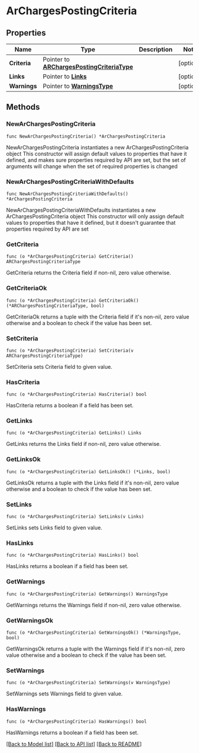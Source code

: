 # ArChargesPostingCriteria

## Properties

Name | Type | Description | Notes
------------ | ------------- | ------------- | -------------
**Criteria** | Pointer to [**ARChargesPostingCriteriaType**](ARChargesPostingCriteriaType.md) |  | [optional] 
**Links** | Pointer to [**Links**](Links.md) |  | [optional] 
**Warnings** | Pointer to [**WarningsType**](WarningsType.md) |  | [optional] 

## Methods

### NewArChargesPostingCriteria

`func NewArChargesPostingCriteria() *ArChargesPostingCriteria`

NewArChargesPostingCriteria instantiates a new ArChargesPostingCriteria object
This constructor will assign default values to properties that have it defined,
and makes sure properties required by API are set, but the set of arguments
will change when the set of required properties is changed

### NewArChargesPostingCriteriaWithDefaults

`func NewArChargesPostingCriteriaWithDefaults() *ArChargesPostingCriteria`

NewArChargesPostingCriteriaWithDefaults instantiates a new ArChargesPostingCriteria object
This constructor will only assign default values to properties that have it defined,
but it doesn't guarantee that properties required by API are set

### GetCriteria

`func (o *ArChargesPostingCriteria) GetCriteria() ARChargesPostingCriteriaType`

GetCriteria returns the Criteria field if non-nil, zero value otherwise.

### GetCriteriaOk

`func (o *ArChargesPostingCriteria) GetCriteriaOk() (*ARChargesPostingCriteriaType, bool)`

GetCriteriaOk returns a tuple with the Criteria field if it's non-nil, zero value otherwise
and a boolean to check if the value has been set.

### SetCriteria

`func (o *ArChargesPostingCriteria) SetCriteria(v ARChargesPostingCriteriaType)`

SetCriteria sets Criteria field to given value.

### HasCriteria

`func (o *ArChargesPostingCriteria) HasCriteria() bool`

HasCriteria returns a boolean if a field has been set.

### GetLinks

`func (o *ArChargesPostingCriteria) GetLinks() Links`

GetLinks returns the Links field if non-nil, zero value otherwise.

### GetLinksOk

`func (o *ArChargesPostingCriteria) GetLinksOk() (*Links, bool)`

GetLinksOk returns a tuple with the Links field if it's non-nil, zero value otherwise
and a boolean to check if the value has been set.

### SetLinks

`func (o *ArChargesPostingCriteria) SetLinks(v Links)`

SetLinks sets Links field to given value.

### HasLinks

`func (o *ArChargesPostingCriteria) HasLinks() bool`

HasLinks returns a boolean if a field has been set.

### GetWarnings

`func (o *ArChargesPostingCriteria) GetWarnings() WarningsType`

GetWarnings returns the Warnings field if non-nil, zero value otherwise.

### GetWarningsOk

`func (o *ArChargesPostingCriteria) GetWarningsOk() (*WarningsType, bool)`

GetWarningsOk returns a tuple with the Warnings field if it's non-nil, zero value otherwise
and a boolean to check if the value has been set.

### SetWarnings

`func (o *ArChargesPostingCriteria) SetWarnings(v WarningsType)`

SetWarnings sets Warnings field to given value.

### HasWarnings

`func (o *ArChargesPostingCriteria) HasWarnings() bool`

HasWarnings returns a boolean if a field has been set.


[[Back to Model list]](../README.md#documentation-for-models) [[Back to API list]](../README.md#documentation-for-api-endpoints) [[Back to README]](../README.md)


